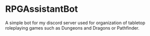 # RPGAssistantBot
A simple bot for my discord server used for organization of tabletop roleplaying games such as Dungeons and Dragons or Pathfinder.
